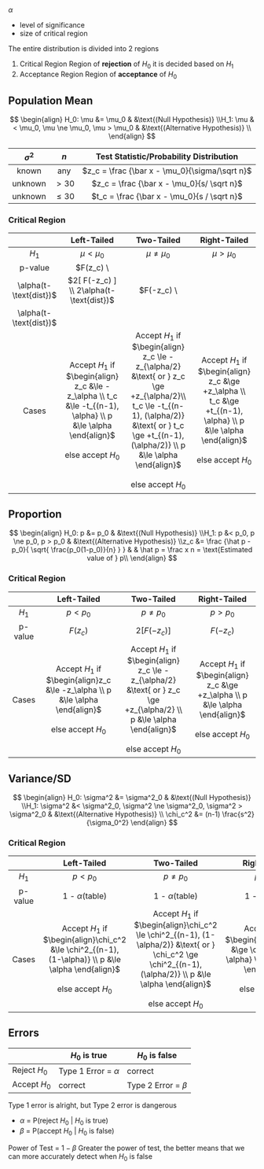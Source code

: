 $\alpha$

- level of significance
- size of critical region

The entire distribution is divided into 2 regions

1. Critical Region
   Region of **rejection** of $H_0$
   it is decided based on $H_1$
2. Acceptance Region
   Region of **acceptance** of $H_0$

## Population Mean

$$
\begin{align}
H_0: \mu &= \mu_0 & &\text{(Null Hypothesis)} \\H_1: \mu &< \mu_0, \mu \ne \mu_0, \mu > \mu_0 & &\text{(Alternative Hypothesis)} \\
\end{align}
$$

| $\sigma^2$ |   $n$    |    Test Statistic/Probability Distribution     |
| :--------: | :------: | :--------------------------------------------: |
|   known    |   any    | $z_c = \frac {\bar x - \mu_0}{\sigma/\sqrt n}$ |
|  unknown   |  $>30$   |  $z_c = \frac {\bar x - \mu_0}{s/ \sqrt n}$   |
|  unknown   | $\le 30$ |  $t_c = \frac {\bar x - \mu_0}{s / \sqrt n}$  |

### Critical Region

|         |                         Left-Tailed                          |                          Two-Tailed                          |                         Right-Tailed                         |
| :-----: | :----------------------------------------------------------: | :----------------------------------------------------------: | :----------------------------------------------------------: |
|  $H_1$  |                        $\mu < \mu_0$                         |                       $\mu \ne \mu_0$                        |                        $\mu > \mu_0$                         |
| p-value |              $F(z_c) \\
\alpha(t-\text{dist})$               |           $2[ F(-z_c) ] \\ 2\alpha(t-\text{dist})$           |              $F(-z_c) \\
\alpha(t-\text{dist})$              |
|  Cases  | Accept $H_1$ if <br />$\begin{align} z_c &\le -z_\alpha \\ t_c &\le -t_{(n-1), \alpha} \\ p &\le \alpha \end{align}$<br /><br />else accept $H_0$ | Accept $H_1$ if <br />$\begin{align} z_c \le -z_{\alpha/2} &\text{ or } z_c \ge +z_{\alpha/2}\\ t_c \le -t_{(n-1), (\alpha/2)} &\text{ or } t_c \ge +t_{(n-1), (\alpha/2)} \\ p &\le \alpha \end{align}$<br /><br />else accept $H_0$ | Accept $H_1$ if <br />$\begin{align} z_c &\ge +z_\alpha \\ t_c &\ge +t_{(n-1), \alpha} \\ p &\le \alpha \end{align}$<br /><br />else accept $H_0$ |

## Proportion

$$
\begin{align}
H_0: p &= p_0 & &\text{(Null Hypothesis)} \\H_1: p &< p_0, p \ne p_0, p > p_0 & &\text{(Alternative Hypothesis)} \\z_c &= \frac {\hat p - p_0}{
	\sqrt{ \frac{p_0(1-p_0)}{n} }
} & & \hat p = \frac x n = \text{Estimated value of } p\\
\end{align}
$$

### Critical Region

|         |                         Left-Tailed                          |                          Two-Tailed                          |                         Right-Tailed                         |
| :-----: | :----------------------------------------------------------: | :----------------------------------------------------------: | :----------------------------------------------------------: |
|  $H_1$  |                          $p < p_0$                           |                         $p \ne p_0$                          |                          $p > p_0$                           |
| p-value |                           $F(z_c)$                           |                        $2[ F(-z_c) ]$                        |                          $F(-z_c)$                           |
|  Cases  | Accept $H_1$ if <br />$\begin{align}z_c &\le -z_\alpha \\ p &\le \alpha \end{align}$<br /><br />else accept $H_0$ | Accept $H_1$ if <br />$\begin{align} z_c \le -z_{\alpha/2} &\text{ or } z_c \ge +z_{\alpha/2} \\ p &\le \alpha \end{align}$<br /><br />else accept $H_0$ | Accept $H_1$ if <br />$\begin{align} z_c &\ge +z_\alpha \\ p &\le \alpha \end{align}$<br /><br />else accept $H_0$ |

## Variance/SD

$$
\begin{align}
H_0: \sigma^2 &= \sigma^2_0 & &\text{(Null Hypothesis)} \\H_1: \sigma^2 &< \sigma^2_0, \sigma^2 \ne \sigma^2_0, \sigma^2 > \sigma^2_0 & &\text{(Alternative Hypothesis)} \\
\chi_c^2 &= (n-1) \frac{s^2}{\sigma_0^2}
\end{align}
$$

### Critical Region

|         |                         Left-Tailed                          |                          Two-Tailed                          |                         Right-Tailed                         |
| :-----: | :----------------------------------------------------------: | :----------------------------------------------------------: | :----------------------------------------------------------: |
|  $H_1$  |                          $p < p_0$                           |                         $p \ne p_0$                          |                          $p > p_0$                           |
| p-value |                     1 - $\alpha$(table)                      |                     1 - $\alpha$(table)                      |                     1 - $\alpha$(table)                      |
|  Cases  | Accept $H_1$ if <br />$\begin{align}\chi_c^2 &\le \chi^2_{(n-1), (1-\alpha)}  \\ p &\le \alpha \end{align}$<br /><br />else accept $H_0$ | Accept $H_1$ if <br />$\begin{align}\chi_c^2 \le \chi^2_{(n-1), (1-\alpha/2)} &\text{ or } \chi_c^2 \ge \chi^2_{(n-1), (\alpha/2)} \\ p &\le \alpha \end{align}$<br /><br />else accept $H_0$ | Accept $H_1$ if <br />$\begin{align}\chi_c^2 &\ge \chi^2_{(n-1), \alpha}  \\ p &\le \alpha \end{align}$<br /><br />else accept $H_0$ |

## Errors

|              | $H_0$ is true           | $H_0$ is false         |
| ------------ | ----------------------- | ---------------------- |
| Reject $H_0$ | Type 1 Error = $\alpha$ | correct                |
| Accept $H_0$ | correct                 | Type 2 Error = $\beta$ |

Type 1 error is alright, but Type 2 error is dangerous

- $\alpha$ = P(reject $H_0$ | $H_0$ is true)
- $\beta$ = P(accept $H_0$ | $H_0$ is false)

Power of Test = $1 - \beta$
Greater the power of test, the better
means that we can more accurately detect when $H_0$ is false
